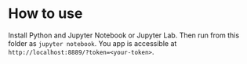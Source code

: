 # How to use

Install Python and Jupyter Notebook or Jupyter Lab. Then run from this folder as ```jupyter notebook```. You app is accessible at ```http://localhost:8889/?token=<your-token>```.
